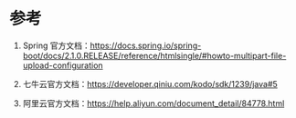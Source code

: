 # 参考

1. Spring 官方文档：https://docs.spring.io/spring-boot/docs/2.1.0.RELEASE/reference/htmlsingle/#howto-multipart-file-upload-configuration

2. 七牛云官方文档：https://developer.qiniu.com/kodo/sdk/1239/java#5

3. 阿里云官方文档：https://help.aliyun.com/document_detail/84778.html
